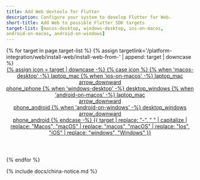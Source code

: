 ```yaml
---
title: Add Web devtools for Flutter
description: Configure your system to develop Flutter for Web.
short-title: Add Web to possible Flutter SDK targets
target-list: [macos-desktop, windows-desktop, ios-on-macos,
android-on-macos, android-on-windows]
---
```


<div class="card-deck mb-8">
{% for target in page.target-list %}
{% assign targetlink='/platform-integration/web/install-web/install-web-from-' | append: target | downcase %}
  <a class="card card-app-type"
     id="install-{{target | downcase}}"
     href="{{targetlink}}">
    <div class="card-body">
      <header class="card-title text-center m-0">
        <span class="d-block h1">
          {% assign icon = target | downcase -%}
          {% case icon %}
          {% when 'macos-desktop' -%}
            <span class="material-symbols">laptop_mac</span>
          {% when 'ios-on-macos' -%}
          <span class="material-symbols">laptop_mac</span><br>
          <span class="material-symbols-outlined">arrow_downward</span><br>
          <span class="material-symbols">phone_iphone</span>
          {% when 'windows-desktop' -%}
          <span class="material-symbols">desktop_windows</span>
          {% when 'android-on-macos' -%}
          <span class="material-symbols">laptop_mac</span><br>
          <span class="material-symbols-outlined">arrow_downward</span><br>
          <span class="material-symbols">phone_android</span>
            {% when 'android-on-windows' -%}
            <span class="material-symbols">desktop_windows</span><br>
            <span class="material-symbols-outlined">arrow_downward</span><br>
            <span class="material-symbols">phone_android</span>
          {% endcase -%}
        </span>
        <span class="text-muted d-block">
        {{ target | replace: "-", " " | capitalize | replace: "Macos", "macOS" | replace: "macos", "macOS" | replace: "Ios", "iOS" | replace: "windows", "Windows" }}
        </span>
      </header>
    </div>
  </a>
{% endfor %}
</div>

{% include docs/china-notice.md %}
